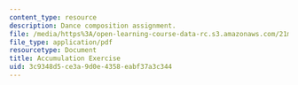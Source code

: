 ```yaml
---
content_type: resource
description: Dance composition assignment.
file: /media/https%3A/open-learning-course-data-rc.s3.amazonaws.com/21m-675-dance-theory-and-composition-fall-2003/3c9348d5ce3a9d0e4358eabf37a3c344_assignment_01.pdf
file_type: application/pdf
resourcetype: Document
title: Accumulation Exercise
uid: 3c9348d5-ce3a-9d0e-4358-eabf37a3c344
---
```

